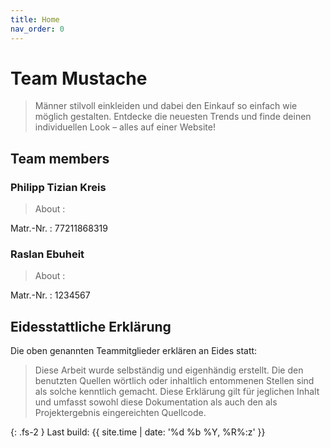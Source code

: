 ```yaml
---
title: Home
nav_order: 0
---
```




# Team Mustache 

>Männer stilvoll einkleiden und dabei den Einkauf so einfach wie möglich gestalten. Entdecke die neuesten Trends und finde deinen individuellen Look – alles auf einer Website!

## Team members

### Philipp Tizian Kreis

>About : 

Matr.-Nr.
: 77211868319

### Raslan Ebuheit

>About : 

Matr.-Nr.
: 1234567

## Eidesstattliche Erklärung

Die oben genannten Teammitglieder erklären an Eides statt:

> Diese Arbeit wurde selbständig und eigenhändig erstellt. Die den benutzten Quellen wörtlich oder inhaltlich entommenen Stellen sind als solche kenntlich gemacht. Diese Erklärung gilt für jeglichen Inhalt und umfasst sowohl diese Dokumentation als auch den als Projektergebnis eingereichten Quellcode.

{: .fs-2 }
Last build: {{ site.time | date: '%d %b %Y, %R%:z' }}
